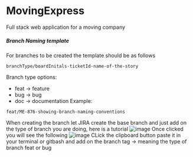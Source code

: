 # MovingExpress
Full stack web application for a moving company

##### Branch Naming template
For branches to be created the template should be as follows
```
branchType/boardInitals-ticketId-name-of-the-story
```
Branch type options:
- feat -> feature
- bug -> bug
- doc -> documentation
Example:
```
feat/ME-876-showing-branch-naming-conventions
```
When creating the branch let JIRA create the base branch and just add on the type of branch you are doing, here is a tutorial
![image](https://github.com/nic5694/MovingExpress/assets/101201789/def6cb66-d9b7-46a1-a200-d023a546832f)
Once clicked you will see the following
![image](https://github.com/nic5694/MovingExpress/assets/101201789/00589089-3fc2-45ef-9885-acdd58ec8ef2)
CLick the clipboard button paste it in your terminal or gitbash and add on the branch tag -> meaning the type of branch feat or bug
